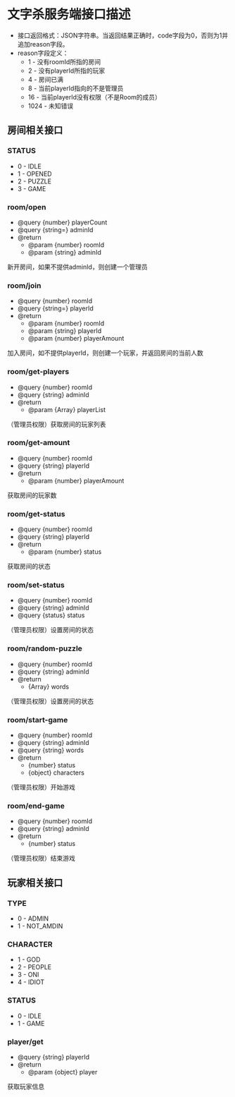 # 文字杀服务端接口描述

* 接口返回格式：JSON字符串。当返回结果正确时，code字段为0，否则为1并追加reason字段。
* reason字段定义：
	* 1 - 没有roomId所指的房间
	* 2 - 没有playerId所指的玩家
	* 4 - 房间已满
	* 8 - 当前playerId指向的不是管理员
	* 16 - 当前playerId没有权限（不是Room的成员）
	* 1024 - 未知错误


## 房间相关接口

### STATUS
	
* 0 - IDLE
* 1 - OPENED
* 2 - PUZZLE
* 3 - GAME

### room/open

* @query {number} playerCount
* @query {string=} adminId
* @return
	* @param {number} roomId
	* @param {string} adminId

新开房间，如果不提供adminId，则创建一个管理员

### room/join

* @query {number} roomId
* @query {string=} playerId
* @return
	* @param {number} roomId
	* @param {string} playerId
	* @param {number} playerAmount

加入房间，如不提供playerId，则创建一个玩家，并返回房间的当前人数

### room/get-players

* @query {number} roomId
* @query {string} adminId
* @return
	* @param {Array} playerList

（管理员权限）获取房间的玩家列表

### room/get-amount

* @query {number} roomId
* @query {string} playerId
* @return
	* @param {number} playerAmount

获取房间的玩家数

### room/get-status

* @query {number} roomId
* @query {string} playerId
* @return
	* @param {number} status

获取房间的状态

### room/set-status

* @query {number} roomId
* @query {string} adminId
* @query {status} status

（管理员权限）设置房间的状态

### room/random-puzzle

* @query {number} roomId
* @query {string} adminId
* @return 
	* {Array} words

（管理员权限）设置房间的状态

### room/start-game

* @query {number} roomId
* @query {string} adminId
* @query {string} words
* @return 
	* {number} status
	* {object} characters

（管理员权限）开始游戏

### room/end-game

* @query {number} roomId
* @query {string} adminId
* @return 
	* {number} status

（管理员权限）结束游戏

##  玩家相关接口

### TYPE

* 0 - ADMIN
* 1 - NOT_AMDIN

### CHARACTER

* 1 - GOD
* 2 - PEOPLE
* 3 - ONI
* 4 - IDIOT

###	STATUS

* 0 - IDLE
* 1 - GAME

### player/get

* @query {string} playerId
* @return
	* @param {object} player

获取玩家信息
